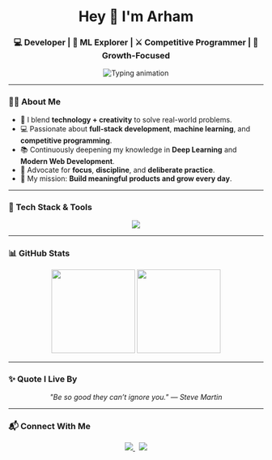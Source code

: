 <!-- GitHub Profile README for Arham Kachhara -->

<h1 align="center">Hey 👋 I'm Arham</h1>
<h3 align="center">💻 Developer | 🧠 ML Explorer | ⚔️ Competitive Programmer | 🚀 Growth-Focused</h3>

<p align="center">
  <img src="https://readme-typing-svg.demolab.com?font=Fira+Code&duration=3000&pause=1000&color=00FFFF&center=true&vCenter=true&width=500&lines=Web+Developer+%7C+ML+Enthusiast;Lifelong+Learner+%7C+Problem+Solver;Code.+Learn.+Improve." alt="Typing animation" />
</p>

---

### 🙋‍♂️ About Me

- 🧠 I blend **technology + creativity** to solve real-world problems.
- 💻 Passionate about **full-stack development**, **machine learning**, and **competitive programming**.
- 📚 Continuously deepening my knowledge in **Deep Learning** and **Modern Web Development**.
- 🧩 Advocate for **focus**, **discipline**, and **deliberate practice**.
- 🚀 My mission: **Build meaningful products and grow every day**.

---

### 🧰 Tech Stack & Tools

<p align="center">
  <img src="https://skillicons.dev/icons?i=react,tailwind,js,ts,nodejs,express,mongodb,spring,java,python,cpp,vscode,git,github,mysql" />
</p>

---

### 📊 GitHub Stats

<p align="center">
  <img src="https://github-readme-stats.vercel.app/api?username=arhamkac&show_icons=true&theme=onedark&hide_border=true" height="165"/>
  <img src="https://github-readme-streak-stats.herokuapp.com?user=arhamkac&theme=onedark&hide_border=true" height="165"/>
</p>

---

### ✨ Quote I Live By

<p align="center"><i>"Be so good they can’t ignore you." — Steve Martin</i></p>

---

### 📬 Connect With Me

<p align="center">
  <a href="https://www.linkedin.com/in/arham-kachhara-35a287317/" target="_blank">
    <img src="https://img.shields.io/badge/LinkedIn-0077B5?style=for-the-badge&logo=linkedin&logoColor=white" />
  </a>
  &nbsp;
  <a href="mailto:arhamkachhara@gmail.com">
    <img src="https://img.shields.io/badge/Gmail-D14836?style=for-the-badge&logo=gmail&logoColor=white" />
  </a>
</p>



